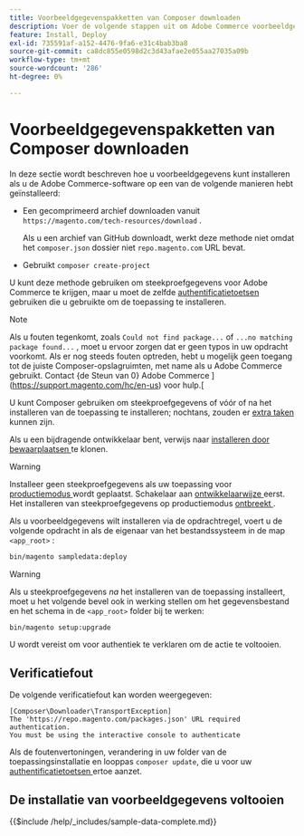 ```yaml
---
title: Voorbeeldgegevenspakketten van Composer downloaden
description: Voer de volgende stappen uit om Adobe Commerce voorbeeldgegevens te installeren met behulp van Composer PHP Package Manager.
feature: Install, Deploy
exl-id: 735591af-a152-4476-9fa6-e31c4bab3ba8
source-git-commit: ca8dc855e0598d2c3d43afae2e055aa27035a09b
workflow-type: tm+mt
source-wordcount: '286'
ht-degree: 0%

---
```


# Voorbeeldgegevenspakketten van Composer downloaden

In deze sectie wordt beschreven hoe u voorbeeldgegevens kunt installeren als u de Adobe Commerce-software op een van de volgende manieren hebt geïnstalleerd:

* Een gecomprimeerd archief downloaden vanuit `https://magento.com/tech-resources/download` .

  Als u een archief van GitHub downloadt, werkt deze methode niet omdat het `composer.json` dossier niet `repo.magento.com` URL bevat.

* Gebruikt `composer create-project`

U kunt deze methode gebruiken om steekproefgegevens voor Adobe Commerce te krijgen, maar u moet de zelfde [ authentificatietoetsen ](../prerequisites/authentication-keys.md) gebruiken die u gebruikte om de toepassing te installeren.

>[!NOTE]
>
>Als u fouten tegenkomt, zoals `Could not find package...` of `...no matching package found...` , moet u ervoor zorgen dat er geen typos in uw opdracht voorkomt. Als er nog steeds fouten optreden, hebt u mogelijk geen toegang tot de juiste Composer-opslagruimten, met name als u Adobe Commerce gebruikt. Contact {de Steun van 0} Adobe Commerce ](https://support.magento.com/hc/en-us) voor hulp.[

U kunt Composer gebruiken om steekproefgegevens of vóór of na het installeren van de toepassing te installeren; nochtans, zouden er [ extra taken ](remove-or-update.md) kunnen zijn.

Als u een bijdragende ontwikkelaar bent, verwijs naar [ installeren door bewaarplaatsen ](git-repositories.md) te klonen.

>[!WARNING]
>
>Installeer geen steekproefgegevens als uw toepassing voor [ productiemodus ](../../configuration/bootstrap/application-modes.md#production-mode) wordt geplaatst. Schakelaar aan [ ontwikkelaarwijze ](../../configuration/bootstrap/application-modes.md#developer-mode) eerst. Het installeren van steekproefgegevens op productiemodus [ ontbreekt ](https://support.magento.com/hc/en-us/articles/360033824571#symptom-production-mode-trouble-samp-prod-).

Als u voorbeeldgegevens wilt installeren via de opdrachtregel, voert u de volgende opdracht in als de eigenaar van het bestandssysteem in de map `<app_root>` :

```bash
bin/magento sampledata:deploy
```

>[!WARNING]
>
>Als u steekproefgegevens _na_ het installeren van de toepassing installeert, moet u het volgende bevel ook in werking stellen om het gegevensbestand en het schema in de `<app_root>` folder bij te werken:

```bash
bin/magento setup:upgrade
```

U wordt vereist om [ ](../prerequisites/authentication-keys.md) voor authentiek te verklaren om de actie te voltooien.

## Verificatiefout

De volgende verificatiefout kan worden weergegeven:

```
[Composer\Downloader\TransportException]
The 'https://repo.magento.com/packages.json' URL required authentication.
You must be using the interactive console to authenticate
```

Als de foutenvertoningen, verandering in uw folder van de toepassingsinstallatie en looppas `composer update`, die u voor uw [ authentificatietoetsen ](../prerequisites/authentication-keys.md) ertoe aanzet.

## De installatie van voorbeeldgegevens voltooien

{{$include /help/_includes/sample-data-complete.md}}
